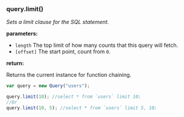 ### query.limit()

*Sets a limit clause for the SQL statement.*

**parameters:**

- `length` The top limit of how many counts that this query will fetch.
- `[offset]` The start point, count from `0`.

**return:**

Returns the current instance for function chaining.

```javascript
var query = new Query("users");

query.limit(10); //select * from `users` limit 10;
//Or
query.limit(10, 5); //select * from `users` limit 5, 10;
```